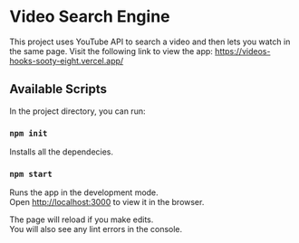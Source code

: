 # Video Search Engine

This project uses YouTube API to search a video and then lets you watch in the same page. Visit the following link to view the app:
https://videos-hooks-sooty-eight.vercel.app/

## Available Scripts

In the project directory, you can run:

### `npm init`

Installs all the dependecies. 

### `npm start`

Runs the app in the development mode.\
Open [http://localhost:3000](http://localhost:3000) to view it in the browser.

The page will reload if you make edits.\
You will also see any lint errors in the console.
